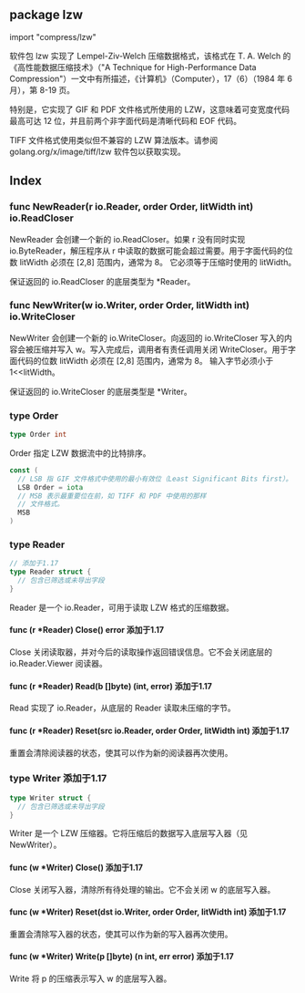 ## package lzw

import "compress/lzw"

软件包 lzw 实现了 Lempel-Ziv-Welch 压缩数据格式，该格式在 T. A. Welch 的《高性能数据压缩技术》（"A Technique for High-Performance Data Compression"）一文中有所描述，《计算机》（Computer），17（6）（1984 年 6 月），第 8-19 页。

特别是，它实现了 GIF 和 PDF 文件格式所使用的 LZW，这意味着可变宽度代码最高可达 12 位，并且前两个非字面代码是清晰代码和 EOF 代码。

TIFF 文件格式使用类似但不兼容的 LZW 算法版本。请参阅 golang.org/x/image/tiff/lzw 软件包以获取实现。

## Index

### func NewReader(r io.Reader, order Order, litWidth int) io.ReadCloser

NewReader 会创建一个新的 io.ReadCloser。如果 r 没有同时实现 io.ByteReader，解压程序从 r 中读取的数据可能会超过需要。用于字面代码的位数 litWidth 必须在 [2,8] 范围内，通常为 8。 它必须等于压缩时使用的 litWidth。

保证返回的 io.ReadCloser 的底层类型为 *Reader。

### func NewWriter(w io.Writer, order Order, litWidth int) io.WriteCloser

NewWriter 会创建一个新的 io.WriteCloser。向返回的 io.WriteCloser 写入的内容会被压缩并写入 w。写入完成后，调用者有责任调用关闭 WriteCloser。用于字面代码的位数 litWidth 必须在 [2,8] 范围内，通常为 8。 输入字节必须小于 1<<litWidth。

保证返回的 io.WriteCloser 的底层类型是 *Writer。

### type Order

```go
type Order int
```

Order 指定 LZW 数据流中的比特排序。

```go
const (
  // LSB 指 GIF 文件格式中使用的最小有效位（Least Significant Bits first）。
  LSB Order = iota
  // MSB 表示最重要位在前，如 TIFF 和 PDF 中使用的那样
  // 文件格式。
  MSB
)
```

### type Reader

```go
// 添加于1.17
type Reader struct {
  // 包含已筛选或未导出字段
}
```

Reader 是一个 io.Reader，可用于读取 LZW 格式的压缩数据。

#### func (r *Reader) Close() error 添加于1.17

Close 关闭读取器，并对今后的读取操作返回错误信息。它不会关闭底层的 io.Reader.Viewer 阅读器。

#### func (r *Reader) Read(b []byte) (int, error) 添加于1.17

Read 实现了 io.Reader，从底层的 Reader 读取未压缩的字节。

#### func (r *Reader) Reset(src io.Reader, order Order, litWidth int) 添加于1.17

重置会清除阅读器的状态，使其可以作为新的阅读器再次使用。

### type Writer 添加于1.17

```go
type Writer struct {
  // 包含已筛选或未导出字段
}
```

Writer 是一个 LZW 压缩器。它将压缩后的数据写入底层写入器（见 NewWriter）。

#### func (w *Writer) Close() 添加于1.17

Close 关闭写入器，清除所有待处理的输出。它不会关闭 w 的底层写入器。

#### func (w *Writer) Reset(dst io.Writer, order Order, litWidth int) 添加于1.17

重置会清除写入器的状态，使其可以作为新的写入器再次使用。

#### func (w *Writer) Write(p []byte) (n int, err error) 添加于1.17

Write 将 p 的压缩表示写入 w 的底层写入器。
